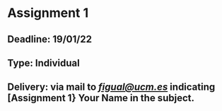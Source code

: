 # Assignment 1

## Deadline: 19/01/22

## Type: Individual

## Delivery: via mail to *figual@ucm.es* indicating **[Assignment 1} Your Name** in the subject.
